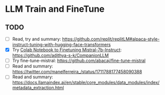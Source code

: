 # LLM Train and FineTune

## TODO

- [ ] Read, try and summary: https://github.com/replit/replitLM#alpaca-style-instruct-tuning-with-hugging-face-transformers
- [x] Try [Colab Notebook to Finetuning Mistral-7b-Instruct](https://adithyask.medium.com/a-beginners-guide-to-fine-tuning-mistral-7b-instruct-model-0f39647b20fe): https://github.com/adithya-s-k/CompanionLLM
- [ ] Try fine-tune-mistral: https://github.com/abacaj/fine-tune-mistral
- [ ] Read and summary: https://twitter.com/manelferreira_/status/1711788177458090388
- [ ] Read and summary: https://docs.llamaindex.ai/en/stable/core_modules/data_modules/index/metadata_extraction.html
